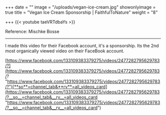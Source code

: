 +++
date = ""
image = "/uploads/vegan-ice-cream.jpg"
showonlyimage = true
title = "Vegan Ice Cream Sponsorship | FaithfulToNature"
weight = "8"

+++
{{< youtube taeVRTdbaYs >}}

Reference: Mischke Bosse

***

I made this video for their Facebook account, it's a sponsorship. Its the 2nd most organically viewed video on their FaceBook account.

[https://www.facebook.com/133109383379275/videos/2477282795629783/?](https://www.facebook.com/133109383379275/videos/2477282795629783/? "https://www.facebook.com/133109383379275/videos/2477282795629783/?")[**so**=channel_tab&**rv**=all_videos_card](https://www.facebook.com/133109383379275/videos/2477282795629783/?__so__=channel_tab&__rv__=all_videos_card "https://www.facebook.com/133109383379275/videos/2477282795629783/?__so__=channel_tab&__rv__=all_videos_card")